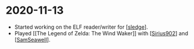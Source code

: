 # 2020-11-13

- Started working on the ELF reader/writer for [[sledge]].
- Played [[The Legend of Zelda: The Wind Waker]] with [[Sirius902]] and
  [[SamSeawell]].

[//begin]: # "Autogenerated link references for markdown compatibility"
[sledge]: ..\sledge "sledge"
[Sirius902]: ..\sirius902 "Sirius902"
[SamSeawell]: ..\samseawell "SamSeawell"
[//end]: # "Autogenerated link references"
